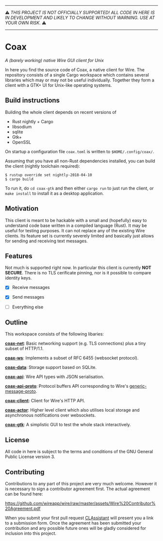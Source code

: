 -----

:warning: *THIS PROJECT IS NOT OFFICIALLY SUPPORTED! ALL CODE IN HERE IS
IN DEVELOPMENT AND LIKELY TO CHANGE WITHOUT WARNING. USE AT YOUR OWN
RISK.* :warning:

-----


# Coax

*A (barely working) native Wire GUI client for Unix*

In here you find the source code of Coax, a native client for Wire. The
repository consists of a single Cargo workspace which contains several
libraries which may or may not be useful individually. Together they
form a client with a GTK+ UI for Unix-like operating systems.


## Build instructions

Building the whole client depends on recent versions of

- Rust nightly + Cargo
- libsodium
- sqlite
- Gtk+
- OpenSSL

On startup a configuration file `coax.toml` is written to
`$HOME/.config/coax/`.

Assuming that you have all non-Rust dependencies installed, you can build
the client (nightly toolchain required):

    $ rustup override set nightly-2018-04-10
    $ cargo build

To run it, do `cd coax-gtk` and then either `cargo run` to just run the
client, or `make install` to install it as a desktop application.


## Motivation

This client is meant to be hackable with a small and (hopefully) easy to
understand code base written in a compiled language (Rust). It may be
useful for testing purposes. It can not replace any of the existing Wire
clients. Its feature set is currently severely limited and basically just
allows for sending and receiving text messages.


## Features

Not much is supported right now. In particular this client is currently
**NOT SECURE**. There is no TLS cerificate pinning, nor is it possible
to compare identity keys.

- [x] Receive messages
- [x] Send messages
- [ ] Everything else


## Outline

This workspace consists of the following libaries:

**[coax-net](https://github.com/wireapp/coax/tree/master/coax-net)**:
Basic networking support (e.g. TLS connections) plus a tiny subset of
HTTP/1.1.

**[coax-ws](https://github.com/wireapp/coax/tree/master/coax-ws)**:
Implements a subset of RFC 6455 (websocket protocol).

**[coax-data](https://github.com/wireapp/coax/tree/master/coax-data)**:
Storage support based on SQLite.

**[coax-api](https://github.com/wireapp/coax/tree/master/coax-api)**:
Wire API types with JSON serialisation.

**[coax-api-proto](https://github.com/wireapp/coax/tree/master/coax-api-proto)**:
Protocol buffers API corresponding to Wire's
[generic-message-proto](https://github.com/wireapp/generic-message-proto).

**[coax-client](https://github.com/wireapp/coax/tree/master/coax-client)**:
Client for Wire's HTTP API.

**[coax-actor](https://github.com/wireapp/coax/tree/master/coax-actor)**:
Higher level client which also utilises local storage and asynchronous
notifications over websockets.

**[coax-gtk](https://github.com/wireapp/coax/tree/master/coax-gtk)**:
A simplistic GUI to test the whole stack interactively.

## License

All code in here is subject to the terms and conditions of the
GNU General Public License version 3.

## Contributing

Contributions to any part of this project are very much welcome. However
it is necessary to sign a contributor agreement first. The actual agreement
can be found here:

  https://github.com/wireapp/wire/raw/master/assets/Wire%20Contributor%20Agreement.pdf

When you submit your first pull request [CLAssistant](https://github.com/CLAassistant)
will present you a link to a submission form. Once the agreement has been submitted
your contribution and any possible future ones will be gladly considered for
inclusion into this project.

